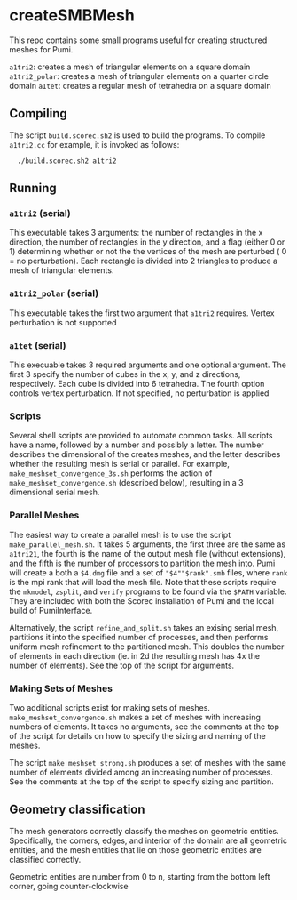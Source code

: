 # createSMBMesh
This repo contains some small programs useful for creating structured meshes
for Pumi.

  `a1tri2`: creates a mesh of triangular elements on a square domain
  `a1tri2_polar`: creates a mesh of triangular elements on a quarter 
                  circle domain
  `a1tet`: creates a regular mesh of tetrahedra on a square domain

## Compiling
  The script `build.scorec.sh2` is used to build the programs.  To compile
  `a1tri2.cc` for example, it is invoked as follows:
```
  ./build.scorec.sh2 a1tri2
```

## Running
### `a1tri2` (serial)
  This executable takes 3 arguments: the number of rectangles in the x
  direction, the number of rectangles in the y direction, and a flag 
  (either 0 or 1) determining whether or not the the vertices of the mesh
  are perturbed ( 0 = no perturbation).  Each rectangle is divided into
  2 triangles to produce a mesh of triangular elements.

### `a1tri2_polar` (serial)
  This executable takes the first two argument that `a1tri2` requires.
  Vertex perturbation is not supported

### `a1tet` (serial)
  This execuable takes 3 required arguments and one optional argument.  The
  first 3 specify the number of cubes in the x, y, and z directions, 
  respectively.  Each cube is divided into 6 tetrahedra.  The fourth option 
  controls vertex perturbation.  If not specified, no perturbation is applied

### Scripts
  Several shell scripts are provided to automate common tasks.  All scripts
  have a name, followed by a number and possibly a letter.  The number 
  describes the dimensional of the creates meshes, and the letter describes
  whether the resulting mesh is serial or parallel.  For example,
  `make_meshset_convergence_3s.sh` performs the action of 
  `make_meshset_convergence.sh` (described below), resulting in a 3 dimensional
  serial mesh.

### Parallel Meshes
  The easiest way to create a parallel mesh is to use the script 
  `make_parallel_mesh.sh`.  It takes 5 arguments, the first three are the
   same as `a1tri21`, the fourth is the name of the output mesh file (without
  extensions), and the fifth is the number of processors to partition the mesh
  into.  Pumi will create a both a `$4.dmg` file and a set of `"$4""$rank".smb`
  files, where `rank` is the mpi rank that will load the mesh file.
  Note that these scripts require the `mkmodel`, `zsplit`, and `verify` 
  programs to be found via the `$PATH` variable.  They are included with both
  the Scorec installation of Pumi and the local build of PumiInterface.

  Alternatively, the script `refine_and_split.sh` takes an exising serial mesh,
  partitions it into the specified number of processes, and then performs 
  uniform mesh refinement to the partitioned mesh.  This doubles the number 
  of elements in each direction (ie. in 2d the resulting mesh has 4x the number
  of elements).  See the top of the script for arguments.

### Making Sets of Meshes
  Two additional scripts exist for making sets of meshes.  
  `make_meshset_convergence.sh` makes a set of meshes with increasing 
  numbers of elements.  It takes no arguments, see the comments at the top
  of the script for details on how to specify the sizing and naming of the 
  meshes.

  The script `make_meshset_strong.sh` produces a set of meshes with the 
  same number of elements divided among an increasing number of processes.
  See the comments at the top of the script to specify sizing and partition.

## Geometry classification
  The mesh generators correctly classify the meshes on geometric entities.
  Specifically, the corners, edges, and interior of the domain are all 
  geometric entities, and the mesh entities that lie on those geometric
  entities are classified correctly.

  Geometric entities are number from 0 to n, starting from the bottom left
  corner, going counter-clockwise
